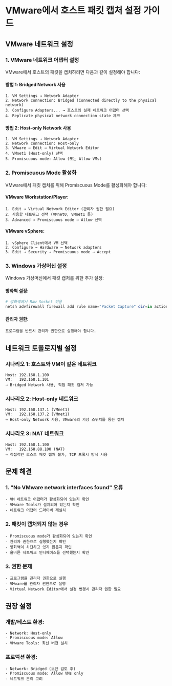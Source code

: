 # VMware에서 호스트 패킷 캡처 설정 가이드

## VMware 네트워크 설정

### 1. VMware 네트워크 어댑터 설정

VMware에서 호스트의 패킷을 캡처하려면 다음과 같이 설정해야 합니다:

#### 방법 1: Bridged Network 사용
```
1. VM Settings → Network Adapter
2. Network connection: Bridged (Connected directly to the physical network)
3. Configure Adapters... → 호스트의 실제 네트워크 어댑터 선택
4. Replicate physical network connection state 체크
```

#### 방법 2: Host-only Network 사용
```
1. VM Settings → Network Adapter
2. Network connection: Host-only
3. VMware → Edit → Virtual Network Editor
4. VMnet1 (Host-only) 선택
5. Promiscuous mode: Allow (또는 Allow VMs)
```

### 2. Promiscuous Mode 활성화

VMware에서 패킷 캡처를 위해 Promiscuous Mode를 활성화해야 합니다:

#### VMware Workstation/Player:
```
1. Edit → Virtual Network Editor (관리자 권한 필요)
2. 사용할 네트워크 선택 (VMnet0, VMnet1 등)
3. Advanced → Promiscuous mode → Allow 선택
```

#### VMware vSphere:
```
1. vSphere Client에서 VM 선택
2. Configure → Hardware → Network adapters
3. Edit → Security → Promiscuous mode → Accept
```

### 3. Windows 가상머신 설정

Windows 가상머신에서 패킷 캡처를 위한 추가 설정:

#### 방화벽 설정:
```powershell
# 방화벽에서 Raw Socket 허용
netsh advfirewall firewall add rule name="Packet Capture" dir=in action=allow protocol=any
```

#### 관리자 권한:
```
프로그램을 반드시 관리자 권한으로 실행해야 합니다.
```

## 네트워크 토폴로지별 설정

### 시나리오 1: 호스트와 VM이 같은 네트워크
```
Host: 192.168.1.100
VM:   192.168.1.101
→ Bridged Network 사용, 직접 패킷 캡처 가능
```

### 시나리오 2: Host-only 네트워크
```
Host: 192.168.137.1 (VMnet1)
VM:   192.168.137.2 (VMnet1)
→ Host-only Network 사용, VMware의 가상 스위치를 통한 캡처
```

### 시나리오 3: NAT 네트워크
```
Host: 192.168.1.100
VM:   192.168.88.100 (NAT)
→ 직접적인 호스트 패킷 캡처 불가, TCP 프록시 방식 사용
```

## 문제 해결

### 1. "No VMware network interfaces found" 오류
```
- VM 네트워크 어댑터가 활성화되어 있는지 확인
- VMware Tools가 설치되어 있는지 확인
- 네트워크 어댑터 드라이버 재설치
```

### 2. 패킷이 캡처되지 않는 경우
```
- Promiscuous mode가 활성화되어 있는지 확인
- 관리자 권한으로 실행했는지 확인
- 방화벽이 차단하고 있지 않은지 확인
- 올바른 네트워크 인터페이스를 선택했는지 확인
```

### 3. 권한 문제
```
- 프로그램을 관리자 권한으로 실행
- VMware를 관리자 권한으로 실행
- Virtual Network Editor에서 설정 변경시 관리자 권한 필요
```

## 권장 설정

### 개발/테스트 환경:
```
- Network: Host-only
- Promiscuous mode: Allow
- VMware Tools: 최신 버전 설치
```

### 프로덕션 환경:
```
- Network: Bridged (보안 검토 후)
- Promiscuous mode: Allow VMs only
- 네트워크 분리 고려
```
